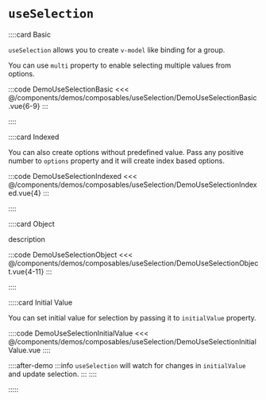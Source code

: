 # `useSelection`

<!-- 👉 Basic -->
::::card Basic

`useSelection` allows you to create `v-model` like binding for a group.

You can use `multi` property to enable selecting multiple values from options.

:::code DemoUseSelectionBasic
<<< @/components/demos/composables/useSelection/DemoUseSelectionBasic.vue{6-9}
:::

::::

<!-- 👉 Indexed -->
::::card Indexed

You can also create options without predefined value. Pass any positive number to `options` property and it will create index based options.

:::code DemoUseSelectionIndexed
<<< @/components/demos/composables/useSelection/DemoUseSelectionIndexed.vue{4}
:::

::::

<!-- 👉 Object -->
::::card Object

description

:::code DemoUseSelectionObject
<<< @/components/demos/composables/useSelection/DemoUseSelectionObject.vue{4-11}
:::

::::

<!-- 👉 Initial Value -->
:::::card Initial Value

You can set initial value for selection by passing it to `initialValue` property.

::::code DemoUseSelectionInitialValue
<<< @/components/demos/composables/useSelection/DemoUseSelectionInitialValue.vue
::::

::::after-demo
:::info
`useSelection` will watch for changes in `initialValue` and update selection.
:::
::::

:::::
